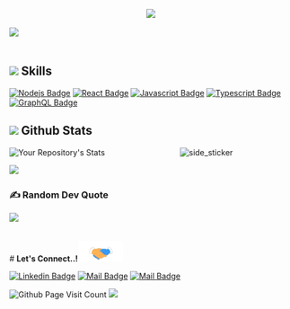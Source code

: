 
<p align="center">
  <a href="https://github.com/DenverCoder1/readme-typing-svg"><img src="https://readme-typing-svg.herokuapp.com?font=Time+New+Roman&color=cyan&size=25&center=true&vCenter=true&width=600&height=100&lines=Hey!+It's+Riahi+Yassine+&hearts;++;Software-Engineer;Always+eager+to+learn+more"></a>
</p>
<img src="https://user-images.githubusercontent.com/73097560/115834477-dbab4500-a447-11eb-908a-139a6edaec5c.gif"><br><br>

## <img src="https://media2.giphy.com/media/QssGEmpkyEOhBCb7e1/giphy.gif?cid=ecf05e47a0n3gi1bfqntqmob8g9aid1oyj2wr3ds3mg700bl&rid=giphy.gif" width ="25"><b> Skills</b>
[![Nodejs Badge](https://img.shields.io/badge/-Nodejs-3C873A?style=for-the-badge&labelColor=black&logo=node.js&logoColor=3C873A)](#) [![React Badge](https://img.shields.io/badge/-React-61DBFB?style=for-the-badge&labelColor=black&logo=react&logoColor=61DBFB)](#) [![Javascript Badge](https://img.shields.io/badge/-Javascript-F0DB4F?style=for-the-badge&labelColor=black&logo=javascript&logoColor=F0DB4F)](#) [![Typescript Badge](https://img.shields.io/badge/-Typescript-007acc?style=for-the-badge&labelColor=black&logo=typescript&logoColor=007acc)](#) [![GraphQL Badge](https://img.shields.io/badge/-GraphQl-e535ab?style=for-the-badge&labelColor=black&logo=node.js&logoColor=e535ab)](#) 

<!-- Github Stats   -->
## <img src="https://media.giphy.com/media/iY8CRBdQXODJSCERIr/giphy.gif" width="35"><b> Github Stats </b>
<img align="right" width=200px height=200px alt="side_sticker" src="https://media.giphy.com/media/TEnXkcsHrP4YedChhA/giphy.gif" />

![Your Repository's Stats](https://github-readme-stats.vercel.app/api/top-langs/?username=RiahiYassinn&show_icons=true&locale=en&layout=compact&langs_count=50&theme=algolia) 
<!-- ![Your Repository's Stats](https://github-readme-stats.vercel.app/api?username=RiahiYassinn&show_icons=true&theme=radical) -->


![](https://github-readme-activity-graph.vercel.app/graph?username=RiahiYassinn&theme=react)
### ✍️ Random Dev Quote
![](https://quotes-github-readme.vercel.app/api?type=horizontal&theme=radical)

<br>
<!-- Let's Connect..! -->
# <b> Let's Connect..!</b><img src="https://github.com/0xAbdulKhalid/0xAbdulKhalid/raw/main/assets/mdImages/handshake.gif" width ="80">

[![Linkedin Badge](https://img.shields.io/badge/-RiahiYassine-0e76a8?style=flat&labelColor=0e76a8&logo=linkedin&logoColor=white)](https://www.linkedin.com/in/yassine-riahi-63a69b242/)
[![Mail Badge](https://img.shields.io/badge/-@RiahiYassine-e84393?style=flat&labelColor=e84393&logo=instagram&logoColor=white)](https://www.instagram.com/riahi__yassine/)
[![Mail Badge](https://img.shields.io/badge/-RiahiYassine-c0392b?style=flat&labelColor=c0392b&logo=gmail&logoColor=white)](mailto:yassine.riahi@esprit.tn)

![Github Page Visit Count](https://komarev.com/ghpvc/?username=RiahiYassinn)
<img src="https://img.shields.io/badge/Age-24-blue" />


